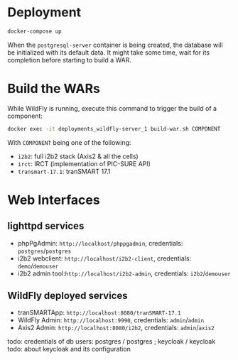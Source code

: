 # Deployment

```bash
docker-compose up
```

When the `postgresql-server` container is being created, the database will be initialized with its default data.
It might take some time, wait for its completion before starting to build a WAR.

# Build the WARs
While WildFly is running, execute this command to trigger the build of a component:

```bash
docker exec -it deployments_wildfly-server_1 build-war.sh COMPONENT
```

With `COMPONENT` being one of the following:
* `i2b2`: full i2b2 stack (Axis2 & all the cells)
* `irct`: IRCT (implementation of PIC-SURE API)
* `transmart-17.1`: tranSMART 17.1


# Web Interfaces

## lighttpd services
* phpPgAdmin: `http://localhost/phppgadmin`, credentials: `postgres`/`postgres`
* i2b2 webclient: `http://localhost/i2b2-client`, credentials: `demo`/`demouser`
* i2b2 admin tool:`http://localhost/i2b2-admin`, credentials: `i2b2`/`demouser`

## WildFly deployed services
* tranSMARTApp: `http://localhost:8080/tranSMART-17.1`
* WildFly Admin: `http://localhost:9990`, credentials: `admin`/`admin`
* Axis2 Admin: `http://localhost:8080/i2b2`, credentials: `admin`/`axis2`

todo: credentials of db users: postgres / postgres ; keycloak / keycloak
todo: about keycloak and its configuration
